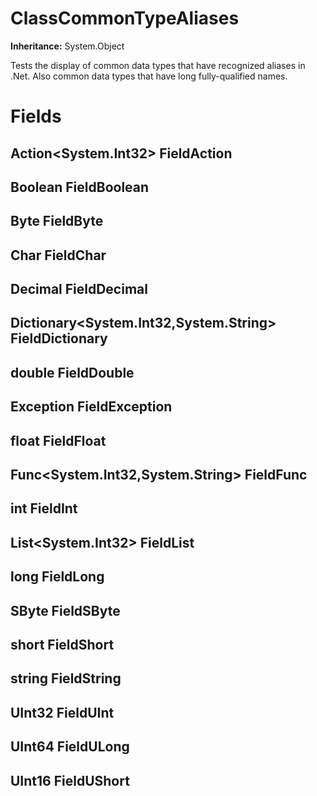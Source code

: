 # ClassCommonTypeAliases

**Inheritance:** System.Object  
  
Tests the display of common data types that have recognized aliases in .Net.
            Also common data types that have long fully-qualified names.

# Fields

## Action<System.Int32> FieldAction

## Boolean FieldBoolean

## Byte FieldByte

## Char FieldChar

## Decimal FieldDecimal

## Dictionary<System.Int32,System.String> FieldDictionary

## double FieldDouble

## Exception FieldException

## float FieldFloat

## Func<System.Int32,System.String> FieldFunc

## int FieldInt

## List<System.Int32> FieldList

## long FieldLong

## SByte FieldSByte

## short FieldShort

## string FieldString

## UInt32 FieldUInt

## UInt64 FieldULong

## UInt16 FieldUShort

